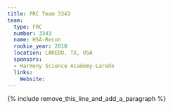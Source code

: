 ```yaml
---
title: FRC Team 3343
team:
  type: FRC
  number: 3343
  name: HSA-Recon
  rookie_year: 2010
  location: LAREDO, TX, USA
  sponsors:
  - Harmony Science Academy-Laredo
  links:
    Website:
---
```


{% include remove_this_line_and_add_a_paragraph %}